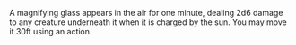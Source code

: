 A magnifying glass appears in the air for one minute, dealing 2d6 damage to any creature underneath it when it is charged by the sun. You may move it 30ft using an action.